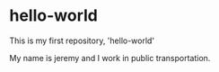 # hello-world
This is my first repository, 'hello-world'

My name is jeremy and I work in public transportation.
